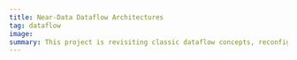 ```yaml
---
title: Near-Data Dataflow Architectures
tag: dataflow
image: 
summary: This project is revisiting classic dataflow concepts, reconfigurable computing, and near-data computing to develop a new class of "general-purpose accelerators" that will finally overcome dark silicon and the memory wall.
---
```

